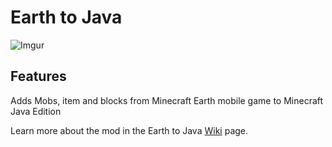 # Earth to Java

![Imgur](https://i.imgur.com/fTlaFXI.png)

## Features

Adds Mobs, item and blocks from Minecraft Earth mobile game to Minecraft Java Edition

Learn more about the mod in the Earth to Java [Wiki] page.

[wiki]: https://github.com/VinnyStalck/EarthToJava/wiki
